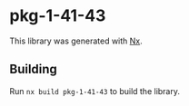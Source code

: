 # pkg-1-41-43

This library was generated with [Nx](https://nx.dev).

## Building

Run `nx build pkg-1-41-43` to build the library.
